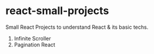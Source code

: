 # react-small-projects

Small React Projects to understand React &amp; its basic techs.

1. Infinite Scroller
2. Pagination React
